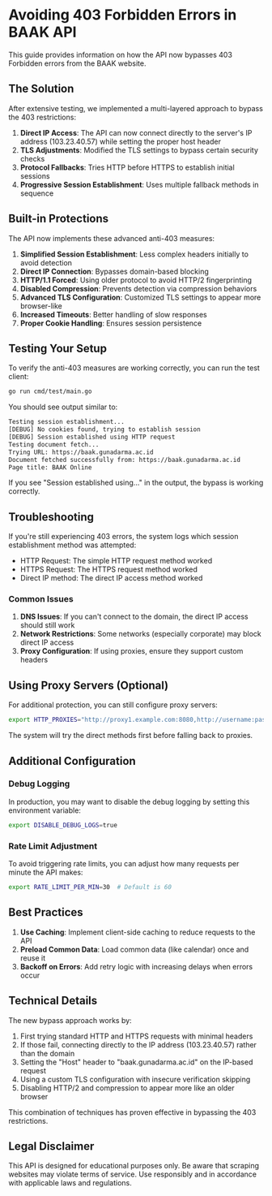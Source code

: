 # Avoiding 403 Forbidden Errors in BAAK API

This guide provides information on how the API now bypasses 403 Forbidden errors from the BAAK website.

## The Solution

After extensive testing, we implemented a multi-layered approach to bypass the 403 restrictions:

1. **Direct IP Access**: The API can now connect directly to the server's IP address (103.23.40.57) while setting the proper host header
2. **TLS Adjustments**: Modified the TLS settings to bypass certain security checks
3. **Protocol Fallbacks**: Tries HTTP before HTTPS to establish initial sessions
4. **Progressive Session Establishment**: Uses multiple fallback methods in sequence

## Built-in Protections

The API now implements these advanced anti-403 measures:

1. **Simplified Session Establishment**: Less complex headers initially to avoid detection
2. **Direct IP Connection**: Bypasses domain-based blocking
3. **HTTP/1.1 Forced**: Using older protocol to avoid HTTP/2 fingerprinting
4. **Disabled Compression**: Prevents detection via compression behaviors
5. **Advanced TLS Configuration**: Customized TLS settings to appear more browser-like
6. **Increased Timeouts**: Better handling of slow responses
7. **Proper Cookie Handling**: Ensures session persistence

## Testing Your Setup

To verify the anti-403 measures are working correctly, you can run the test client:

```bash
go run cmd/test/main.go
```

You should see output similar to:

```bash
Testing session establishment...
[DEBUG] No cookies found, trying to establish session
[DEBUG] Session established using HTTP request
Testing document fetch...
Trying URL: https://baak.gunadarma.ac.id
Document fetched successfully from: https://baak.gunadarma.ac.id
Page title: BAAK Online
```

If you see "Session established using..." in the output, the bypass is working correctly.

## Troubleshooting

If you're still experiencing 403 errors, the system logs which session establishment method was attempted:

- HTTP Request: The simple HTTP request method worked
- HTTPS Request: The HTTPS request method worked
- Direct IP method: The direct IP access method worked

### Common Issues

1. **DNS Issues**: If you can't connect to the domain, the direct IP access should still work
2. **Network Restrictions**: Some networks (especially corporate) may block direct IP access
3. **Proxy Configuration**: If using proxies, ensure they support custom headers

## Using Proxy Servers (Optional)

For additional protection, you can still configure proxy servers:

```bash
export HTTP_PROXIES="http://proxy1.example.com:8080,http://username:password@proxy2.example.com:3128"
```

The system will try the direct methods first before falling back to proxies.

## Additional Configuration

### Debug Logging

In production, you may want to disable the debug logging by setting this environment variable:

```bash
export DISABLE_DEBUG_LOGS=true
```

### Rate Limit Adjustment

To avoid triggering rate limits, you can adjust how many requests per minute the API makes:

```bash
export RATE_LIMIT_PER_MIN=30  # Default is 60
```

## Best Practices

1. **Use Caching**: Implement client-side caching to reduce requests to the API
2. **Preload Common Data**: Load common data (like calendar) once and reuse it
3. **Backoff on Errors**: Add retry logic with increasing delays when errors occur

## Technical Details

The new bypass approach works by:

1. First trying standard HTTP and HTTPS requests with minimal headers
2. If those fail, connecting directly to the IP address (103.23.40.57) rather than the domain
3. Setting the "Host" header to "baak.gunadarma.ac.id" on the IP-based request
4. Using a custom TLS configuration with insecure verification skipping
5. Disabling HTTP/2 and compression to appear more like an older browser

This combination of techniques has proven effective in bypassing the 403 restrictions.

## Legal Disclaimer

This API is designed for educational purposes only. Be aware that scraping websites may violate terms of service. Use responsibly and in accordance with applicable laws and regulations.
